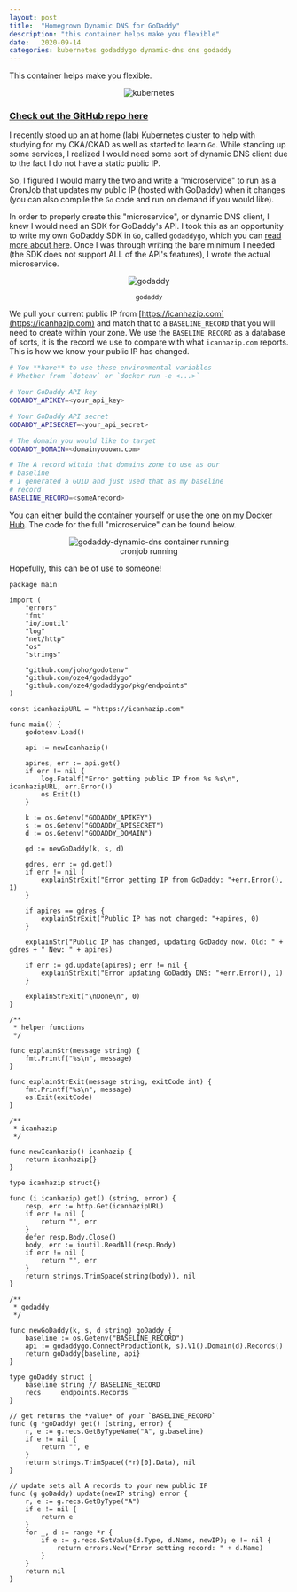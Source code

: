 ```yaml
---
layout: post
title:  "Homegrown Dynamic DNS for GoDaddy"
description: "this container helps make you flexible"
date:   2020-09-14
categories: kubernetes godaddygo dynamic-dns dns godaddy
---
```


This container helps make you flexible.

<div style="text-align:center;">
<img title="kubernetes" style="max-width:80%;" src="https://raw.githubusercontent.com/oze4/mattoestreich.com/master/assets/kubernetes.png" alt="kubernetes">
</div>

### [Check out the GitHub repo here](https://github.com/oze4/service.godaddy-dynamic-dns)

I recently stood up an at home (lab) Kubernetes cluster to help with studying for my CKA/CKAD as well as started to learn `Go`. While standing up some services, I realized I would need some sort of dynamic DNS client due to the fact I do not have a static public IP.

So, I figured I would marry the two and write a "microservice" to run as a CronJob that updates my public IP (hosted with GoDaddy) when it changes (you can also compile the `Go` code and run on demand if you would like).

In order to properly create this "microservice", or dynamic DNS client, I knew I would need an SDK for GoDaddy's API. I took this as an opportunity to write my own GoDaddy SDK in `Go`, called `godaddygo`, which you can [read more about here](https://mattoestreich.com/golang/sdk/godaddy/godaddygo/2020/09/11/godaddygo.html). Once I was through writing the bare minimum I needed (the SDK does not support ALL of the API's features), I wrote the actual microservice.

<div style="text-align:center;">
<img title="godaddy" style="max-width:5rem;" src="https://raw.githubusercontent.com/oze4/mattoestreich.com/master/assets/godaddy.jpeg" alt="godaddy">
<p><small>godaddy</small></p>
</div>

We pull your current public IP from [https://icanhazip.com](https://icanhazip.com) and match that to a `BASELINE_RECORD` that you will need to create within your zone. We use the `BASELINE_RECORD` as a database of sorts, it is the record we use to compare with what `icanhazip.com` reports. This is how we know your public IP has changed.

```bash
# You **have** to use these environmental variables
# Whether from `dotenv` or `docker run -e <...>`

# Your GoDaddy API key
GODADDY_APIKEY=<your_api_key>

# Your GoDaddy API secret
GODADDY_APISECRET=<your_api_secret>

# The domain you would like to target
GODADDY_DOMAIN=<domainyouown.com>

# The A record within that domains zone to use as our
# baseline
# I generated a GUID and just used that as my baseline
# record
BASELINE_RECORD=<someArecord>
```
You can either build the container yourself or use the one [on my Docker Hub](https://hub.docker.com/repository/docker/oze4/godaddy-dynamic-dns). The code for the full "microservice" can be found below.


<div style="text-align:center;">
<img style="max-height:20rem;" class="modal-image" src="https://raw.githubusercontent.com/oze4/mattoestreich.com/master/assets/godaddy-dynamic-dns-cronjob-running.png" alt="godaddy-dynamic-dns container running">
<p style="margin:0;">cronjob running</p>
</div>

Hopefully, this can be of use to someone!

```golang
package main

import (
	"errors"
	"fmt"
	"io/ioutil"
	"log"
	"net/http"
	"os"
	"strings"

	"github.com/joho/godotenv"
	"github.com/oze4/godaddygo"
	"github.com/oze4/godaddygo/pkg/endpoints"
)

const icanhazipURL = "https://icanhazip.com"

func main() {
	godotenv.Load()

	api := newIcanhazip()

	apires, err := api.get()
	if err != nil {
		log.Fatalf("Error getting public IP from %s %s\n", icanhazipURL, err.Error())
		os.Exit(1)
	}

	k := os.Getenv("GODADDY_APIKEY")
	s := os.Getenv("GODADDY_APISECRET")
	d := os.Getenv("GODADDY_DOMAIN")

	gd := newGoDaddy(k, s, d)

	gdres, err := gd.get()
	if err != nil {
		explainStrExit("Error getting IP from GoDaddy: "+err.Error(), 1)
	}

	if apires == gdres {
		explainStrExit("Public IP has not changed: "+apires, 0)
	}

	explainStr("Public IP has changed, updating GoDaddy now. Old: " + gdres + " New: " + apires)

	if err := gd.update(apires); err != nil {
		explainStrExit("Error updating GoDaddy DNS: "+err.Error(), 1)
	}

	explainStrExit("\nDone\n", 0)
}

/**
 * helper functions
 */

func explainStr(message string) {
	fmt.Printf("%s\n", message)
}

func explainStrExit(message string, exitCode int) {
	fmt.Printf("%s\n", message)
	os.Exit(exitCode)
}

/**
 * icanhazip
 */

func newIcanhazip() icanhazip {
	return icanhazip{}
}

type icanhazip struct{}

func (i icanhazip) get() (string, error) {
	resp, err := http.Get(icanhazipURL)
	if err != nil {
		return "", err
	}
	defer resp.Body.Close()
	body, err := ioutil.ReadAll(resp.Body)
	if err != nil {
		return "", err
	}
	return strings.TrimSpace(string(body)), nil
}

/**
 * godaddy
 */

func newGoDaddy(k, s, d string) goDaddy {
	baseline := os.Getenv("BASELINE_RECORD")
	api := godaddygo.ConnectProduction(k, s).V1().Domain(d).Records()
	return goDaddy{baseline, api}
}

type goDaddy struct {
	baseline string // BASELINE_RECORD
	recs     endpoints.Records
}

// get returns the *value* of your `BASELINE_RECORD`
func (g *goDaddy) get() (string, error) {
	r, e := g.recs.GetByTypeName("A", g.baseline)
	if e != nil {
		return "", e
	}
	return strings.TrimSpace((*r)[0].Data), nil
}

// update sets all A records to your new public IP
func (g goDaddy) update(newIP string) error {
	r, e := g.recs.GetByType("A")
	if e != nil {
		return e
	}
	for _, d := range *r {
		if e := g.recs.SetValue(d.Type, d.Name, newIP); e != nil {
			return errors.New("Error setting record: " + d.Name)
		}
	}
	return nil
}
```

<div style="max-height:35rem;overflow:scroll;">

</div>
